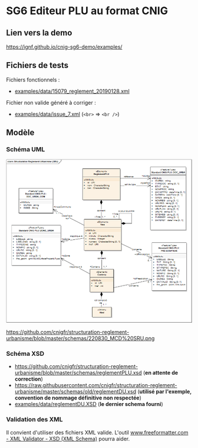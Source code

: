 # SG6 Editeur PLU au format CNIG

## Lien vers la demo

https://ignf.github.io/cnig-sg6-demo/examples/

## Fichiers de tests

Fichiers fonctionnels :

* [examples/data/15079_reglement_20190128.xml](examples/data/15079_reglement_20190128.xml)

Fichier non valide généré à corriger :

* [examples/data/issue_7.xml](examples/data/issue_7.xml) (`<br>` => `<br />`)

## Modèle

### Schéma UML

![MCD structuration-reglement-urbanisme](https://raw.githubusercontent.com/cnigfr/structuration-reglement-urbanisme/master/schemas/220830_MCD%20SRU.png)

https://github.com/cnigfr/structuration-reglement-urbanisme/blob/master/schemas/220830_MCD%20SRU.png

### Schéma XSD

* https://github.com/cnigfr/structuration-reglement-urbanisme/blob/master/schemas/reglementPLU.xsd (**en attente de correction**)
* https://raw.githubusercontent.com/cnigfr/structuration-reglement-urbanisme/master/schemas/old/reglementDU.xsd (**utilisé par l'exemple, convention de nommage définitive non respectée**)
* [examples/data/reglementDU.XSD](examples/data/reglementDU.XSD) (**le dernier schema fourni**)

### Validation des XML

Il convient d'utiliser des fichiers XML valide. L'outil [www.freeformatter.com - XML Validator - XSD (XML Schema)](https://www.freeformatter.com/xml-validator-xsd.html) pourra aider.



